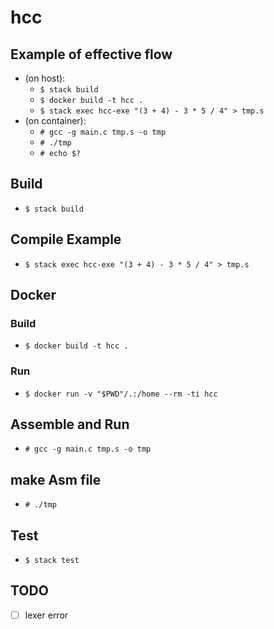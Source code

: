# hcc

## Example of effective flow

- (on host):
  - `$ stack build`
  - `$ docker build -t hcc .`
  - `$ stack exec hcc-exe "(3 + 4) - 3 * 5 / 4" > tmp.s`
- (on container):
  - `# gcc -g main.c tmp.s -o tmp`
  - `# ./tmp`
  - `# echo $?`

## Build

- `$ stack build`

## Compile Example

- `$ stack exec hcc-exe "(3 + 4) - 3 * 5 / 4" > tmp.s`

## Docker

### Build

- `$ docker build -t hcc .`

### Run

- `$ docker run -v "$PWD"/.:/home --rm -ti hcc`

## Assemble and Run

- `# gcc -g main.c tmp.s -o tmp`

## make Asm file

- `# ./tmp`

## Test

- `$ stack test`

## TODO

- [ ] lexer error
